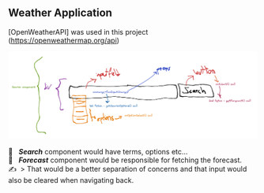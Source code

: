 ## Weather Application

[OpenWeatherAPI] was used in this project (https://openweathermap.org/api)

![Screenshot](screenshot.png)

🌱 &nbsp; **_Search_** component would have terms, options etc...
<br />
🌱 &nbsp; **_Forecast_** component would be responsible for fetching the forecast.
<br />
✍️ &nbsp;> That would be a better separation of concerns and that input would also be cleared when navigating back.
